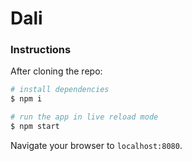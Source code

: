 # Dali

### Instructions
After cloning the repo:

```bash
# install dependencies
$ npm i

# run the app in live reload mode
$ npm start
```

Navigate your browser to `localhost:8080`.
